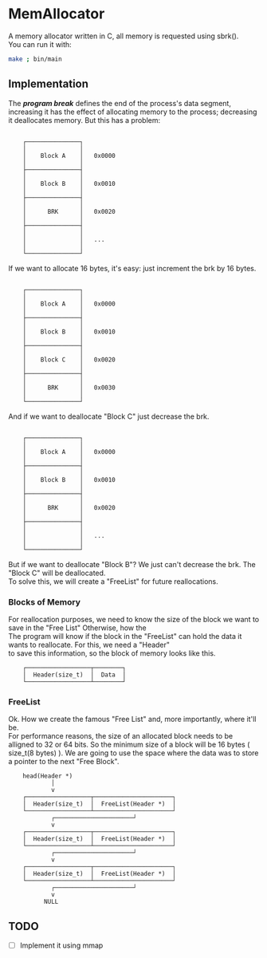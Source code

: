 # MemAllocator
A memory allocator written in C, all memory is requested using sbrk(). \
You can run it with:

~~~bash
make ; bin/main
~~~
## Implementation
The **<em>program break</em>** defines the end of the process's data segment, increasing it
has the effect of allocating memory to the process; decreasing it deallocates memory. But
this has a problem:

~~~

    ┌───────────────┐
    │               │
    │    Block A    │   0x0000
    │               │
    ├───────────────┤
    │               │
    │    Block B    │   0x0010
    │               │
    ├───────────────┤
    │               │
    │      BRK      │   0x0020
    │               │
    ├───────────────┤
    │               │
    │               │   ...
    │               │
    └───────────────┘

~~~

If we want to allocate 16 bytes, it's easy: just increment the brk by 16 bytes.

~~~

    ┌───────────────┐
    │               │
    │    Block A    │   0x0000
    │               │
    ├───────────────┤
    │               │
    │    Block B    │   0x0010
    │               │
    ├───────────────┤
    │               │
    │    Block C    │   0x0020
    │               │
    ├───────────────┤
    │               │
    │      BRK      │   0x0030
    │               │
    └───────────────┘

~~~

And if we want to deallocate "Block C" just decrease the brk.

~~~

    ┌───────────────┐
    │               │
    │    Block A    │   0x0000
    │               │
    ├───────────────┤
    │               │
    │    Block B    │   0x0010
    │               │
    ├───────────────┤
    │               │
    │      BRK      │   0x0020
    │               │
    ├───────────────┤
    │               │
    │               │   ...
    │               │
    └───────────────┘

~~~

But if we want to deallocate "Block B"? We just can't decrease the brk. The "Block C" will be deallocated. \
To solve this, we will create a "FreeList" for future reallocations.

### Blocks of Memory
For reallocation purposes, we need to know the size of the block we want to save in the "Free List" Otherwise, how the \
The program will know if the block in the "FreeList" can hold the data it wants to reallocate. For this, we need a "Header" \
to save this information, so the block of memory looks like this.

~~~
    ┌──────────────────┬────────┐
    │  Header(size_t)  │  Data  │
    └──────────────────┴────────┘
~~~

### FreeList
Ok. How we create the famous "Free List" and, more importantly, where it'll be.\
For performance reasons, the size of an allocated block needs to be alligned to 32 or 64 bits. So the minimum size of a block
will be 16 bytes ( size_t(8 bytes) ). We are going to use the space where the data was to store a pointer to the next "Free Block".

~~~
    head(Header *)
            │
            v
    ┌──────────────────┬──────────────────────┐
    │  Header(size_t)  │  FreeList(Header *)  │
    └──────────────────┴──────────────────────┘
            ┌──────────────────────┘
            v
    ┌──────────────────┬──────────────────────┐
    │  Header(size_t)  │  FreeList(Header *)  │
    └──────────────────┴──────────────────────┘
            ┌──────────────────────┘
            v
    ┌──────────────────┬──────────────────────┐
    │  Header(size_t)  │  FreeList(Header *)  │
    └──────────────────┴──────────────────────┘
            ┌──────────────────────┘
            v
          NULL
~~~

## TODO
- [ ] Implement it using mmap
